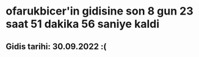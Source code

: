 # ofarukbicer'in gidisine son 8 gun 23 saat 51 dakika 56 saniye kaldi

## Gidis tarihi: 30.09.2022 :(